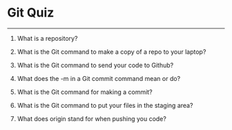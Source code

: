 # Git Quiz



---

1. What is a repository?

<!-- Repository is like a folder that holds you all files of your projects and also tracks all changes that you made i the projects , for example if you created a repo ,and created a files inside your repo and then deleted  , so you deleted all your history of that file , another repository holds all your history and changes that made you project , that is it. -->


2. What is the Git command to make a copy of a repo to your laptop?

<!-- the git command i make a copy ofa repo to my laptop is "git clone <link of the repository > " -->


3. What is the Git command to send your code to Github?

<!-- It is a git push origin main -->


4. What does the -m in a Git commit command mean or do?

<!-- I think -m stands when you adding all of the changes that have been made locally.-->


5. What is the Git command for making a commit?

<!--  it is a git commit -m "---message---" -->


6. What is the Git command to put your files in the staging area?

<!-- it's  "git add" -->

7. What does origin stand for when pushing you code?

<!-- Origin is a shortcut name for the remote repository that a project was originally cloned or copied from. -->
